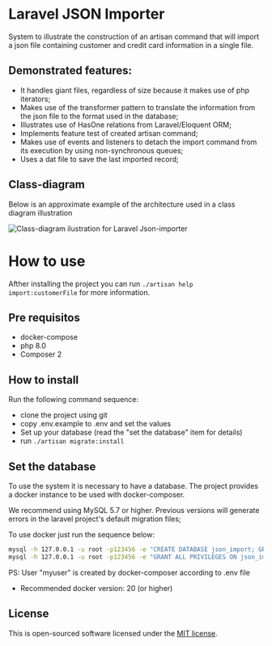 # Laravel JSON Importer

System to illustrate the construction of an artisan command that will import a json file containing customer and credit card information in a single file.

## Demonstrated features:
- It handles giant files, regardless of size because it makes use of php iterators;
- Makes use of the transformer pattern to translate the information from the json file to the format used in the database;
- Illustrates use of HasOne relations from Laravel/Eloquent ORM;
- Implements feature test of created artisan command;
- Makes use of events and listeners to detach the import command from its execution by using non-synchronous queues;
- Uses a dat file to save the last imported record;

## Class-diagram

Below is an approximate example of the architecture used in a class diagram illustration

![Class-diagram ilustration for Laravel Json-importer](http://www.plantuml.com/plantuml/proxy?cache=no&fmt=svg&src=https://raw.githubusercontent.com/rstriquer/laravel-json-importer/main/docs/workflow.wsd)

# How to use

Afther installing the project you can run ```./artisan help import:customerFile``` for more information.

## Pre requisitos
* docker-compose
* php 8.0
* Composer 2

## How to install

Run the following command sequence:
* clone the project using git
* copy .env.example to .env and set the values
* Set up your database (read the "set the database" item for details)
* run ```./artisan migrate:install```

## Set the database

To use the system it is necessary to have a database. The project provides a docker instance to be used with docker-composer.

We recommend using MySQL 5.7 or higher. Previous versions will generate errors in the laravel project's default migration files;

To use docker just run the sequence below:

```bash
mysql -h 127.0.0.1 -u root -p123456 -e "CREATE DATABASE json_import; GRANT ALL PRIVILEGES ON json_import.* TO 'myuser'@'%';"
mysql -h 127.0.0.1 -u root -p123456 -e "GRANT ALL PRIVILEGES ON json_import.* TO 'myuser'@'%'"
```

PS: User "myuser" is created by docker-composer according to .env file

* Recommended docker version: 20 (or higher)


## License

This is open-sourced software licensed under the [MIT license](https://opensource.org/licenses/MIT).
